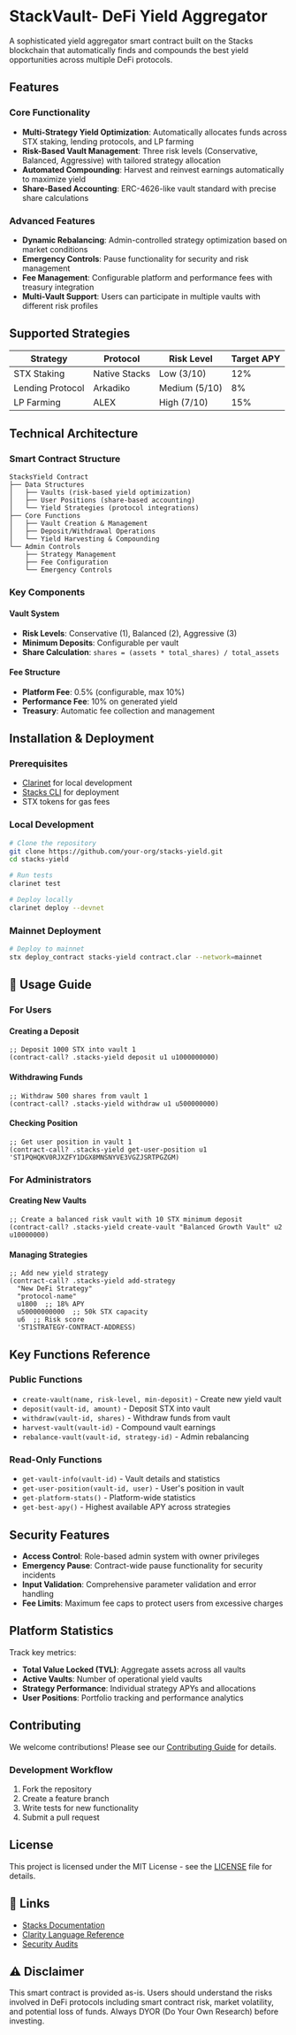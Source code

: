# StackVault- DeFi Yield Aggregator

A sophisticated yield aggregator smart contract built on the Stacks blockchain that automatically finds and compounds the best yield opportunities across multiple DeFi protocols.

## Features

### Core Functionality

- **Multi-Strategy Yield Optimization**: Automatically allocates funds across STX staking, lending protocols, and LP farming
- **Risk-Based Vault Management**: Three risk levels (Conservative, Balanced, Aggressive) with tailored strategy allocation
- **Automated Compounding**: Harvest and reinvest earnings automatically to maximize yield
- **Share-Based Accounting**: ERC-4626-like vault standard with precise share calculations

### Advanced Features

- **Dynamic Rebalancing**: Admin-controlled strategy optimization based on market conditions
- **Emergency Controls**: Pause functionality for security and risk management
- **Fee Management**: Configurable platform and performance fees with treasury integration
- **Multi-Vault Support**: Users can participate in multiple vaults with different risk profiles

## Supported Strategies

| Strategy         | Protocol      | Risk Level    | Target APY |
| ---------------- | ------------- | ------------- | ---------- |
| STX Staking      | Native Stacks | Low (3/10)    | 12%        |
| Lending Protocol | Arkadiko      | Medium (5/10) | 8%         |
| LP Farming       | ALEX          | High (7/10)   | 15%        |

## Technical Architecture

### Smart Contract Structure

```
StacksYield Contract
├── Data Structures
│   ├── Vaults (risk-based yield optimization)
│   ├── User Positions (share-based accounting)
│   └── Yield Strategies (protocol integrations)
├── Core Functions
│   ├── Vault Creation & Management
│   ├── Deposit/Withdrawal Operations
│   └── Yield Harvesting & Compounding
└── Admin Controls
    ├── Strategy Management
    ├── Fee Configuration
    └── Emergency Controls
```

### Key Components

#### Vault System

- **Risk Levels**: Conservative (1), Balanced (2), Aggressive (3)
- **Minimum Deposits**: Configurable per vault
- **Share Calculation**: `shares = (assets * total_shares) / total_assets`

#### Fee Structure

- **Platform Fee**: 0.5% (configurable, max 10%)
- **Performance Fee**: 10% on generated yield
- **Treasury**: Automatic fee collection and management

## Installation & Deployment

### Prerequisites

- [Clarinet](https://github.com/hirosystems/clarinet) for local development
- [Stacks CLI](https://docs.stacks.co/docs/clarity/cli/) for deployment
- STX tokens for gas fees

### Local Development

```bash
# Clone the repository
git clone https://github.com/your-org/stacks-yield.git
cd stacks-yield

# Run tests
clarinet test

# Deploy locally
clarinet deploy --devnet
```

### Mainnet Deployment

```bash
# Deploy to mainnet
stx deploy_contract stacks-yield contract.clar --network=mainnet
```

## 📖 Usage Guide

### For Users

#### Creating a Deposit

```clarity
;; Deposit 1000 STX into vault 1
(contract-call? .stacks-yield deposit u1 u1000000000)
```

#### Withdrawing Funds

```clarity
;; Withdraw 500 shares from vault 1
(contract-call? .stacks-yield withdraw u1 u500000000)
```

#### Checking Position

```clarity
;; Get user position in vault 1
(contract-call? .stacks-yield get-user-position u1 'ST1PQHQKV0RJXZFY1DGX8MNSNYVE3VGZJSRTPGZGM)
```

### For Administrators

#### Creating New Vaults

```clarity
;; Create a balanced risk vault with 10 STX minimum deposit
(contract-call? .stacks-yield create-vault "Balanced Growth Vault" u2 u10000000)
```

#### Managing Strategies

```clarity
;; Add new yield strategy
(contract-call? .stacks-yield add-strategy
  "New DeFi Strategy"
  "protocol-name"
  u1800  ;; 18% APY
  u50000000000  ;; 50k STX capacity
  u6  ;; Risk score
  'ST1STRATEGY-CONTRACT-ADDRESS)
```

## Key Functions Reference

### Public Functions

- `create-vault(name, risk-level, min-deposit)` - Create new yield vault
- `deposit(vault-id, amount)` - Deposit STX into vault
- `withdraw(vault-id, shares)` - Withdraw funds from vault
- `harvest-vault(vault-id)` - Compound vault earnings
- `rebalance-vault(vault-id, strategy-id)` - Admin rebalancing

### Read-Only Functions

- `get-vault-info(vault-id)` - Vault details and statistics
- `get-user-position(vault-id, user)` - User's position in vault
- `get-platform-stats()` - Platform-wide statistics
- `get-best-apy()` - Highest available APY across strategies

## Security Features

- **Access Control**: Role-based admin system with owner privileges
- **Emergency Pause**: Contract-wide pause functionality for security incidents
- **Input Validation**: Comprehensive parameter validation and error handling
- **Fee Limits**: Maximum fee caps to protect users from excessive charges

## Platform Statistics

Track key metrics:

- **Total Value Locked (TVL)**: Aggregate assets across all vaults
- **Active Vaults**: Number of operational yield vaults
- **Strategy Performance**: Individual strategy APYs and allocations
- **User Positions**: Portfolio tracking and performance analytics

## Contributing

We welcome contributions! Please see our [Contributing Guide](CONTRIBUTING.md) for details.

### Development Workflow

1. Fork the repository
2. Create a feature branch
3. Write tests for new functionality
4. Submit a pull request

## License

This project is licensed under the MIT License - see the [LICENSE](LICENSE) file for details.

## 🔗 Links

- [Stacks Documentation](https://docs.stacks.co/)
- [Clarity Language Reference](https://clarity-lang.org/)
- [Security Audits](./audits/)

## ⚠️ Disclaimer

This smart contract is provided as-is. Users should understand the risks involved in DeFi protocols including smart contract risk, market volatility, and potential loss of funds. Always DYOR (Do Your Own Research) before investing.
